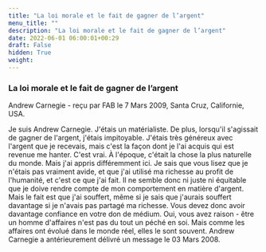 ```yaml
---
title: "La loi morale et le fait de gagner de l’argent"
menu_title: ""
description: "La loi morale et le fait de gagner de l’argent"
date: 2022-06-01 06:00:01+00:29
draft: False
hidden: True
weight:
---
```

### La loi morale et le fait de gagner de l’argent

Andrew Carnegie - reçu par FAB le 7 Mars 2009, Santa Cruz, Californie, USA.

Je suis Andrew Carnegie.
J'étais un matérialiste. De plus, lorsqu'il s'agissait de gagner de l'argent, j'étais impitoyable. J'étais très généreux avec l'argent que je recevais, mais c'est la façon dont je l'ai acquis qui est revenue me hanter. C'est vrai. À l'époque, c'était la chose la plus naturelle du monde. Mais j'ai appris différemment ici.
Je sais que vous lisez que je n'étais pas vraiment avide, et que j'ai utilisé ma richesse au profit de l'humanité, et c'est ce que j'ai fait. Il ne semble donc ni juste ni équitable que je doive rendre compte de mon comportement en matière d'argent. Mais le fait est que j'ai souffert, même si je sais que j'aurais souffert davantage si je n'avais pas partagé ma richesse. Vous devez donc avoir davantage confiance en votre don de médium.
Oui, vous avez raison - être un homme d'affaires n'est pas du tout un péché en soi. Mais comme les affaires ont évolué dans le monde réel, elles le sont souvent.
Andrew Carnegie a antérieurement délivré un message le 03 Mars 2008.
